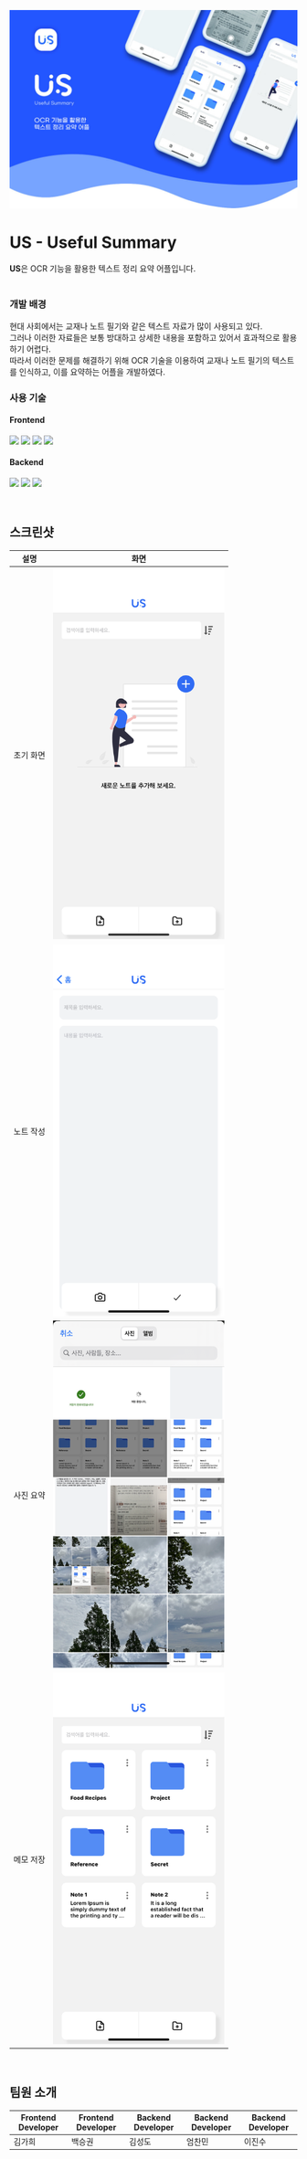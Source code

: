 <p align="center">
    <img src=".github/Banner.jpg" />
</p>

# US - Useful Summary

<strong>US</strong>은 OCR 기능을 활용한 텍스트 정리 요약 어플입니다.
<br> <br>

### 개발 배경
현대 사회에서는 교재나 노트 필기와 같은 텍스트 자료가 많이 사용되고 있다.  
그러나 이러한 자료들은 보통 방대하고 상세한 내용을 포함하고 있어서 효과적으로 활용하기 어렵다.  
따라서 이러한 문제를 해결하기 위해 OCR 기술을 이용하여 교재나 노트 필기의 텍스트를 인식하고, 이를 요약하는 어플을 개발하였다.
 
### 사용 기술

#### Frontend
<img src="https://img.shields.io/badge/reactnative-61DAFB?style=for-the-badge&logo=react&logoColor=white"> <img src="https://img.shields.io/badge/redux-764ABC?style=for-the-badge&logo=redux&logoColor=white"> <img src="https://img.shields.io/badge/axios-5A29E4?style=for-the-badge&logo=axios&logoColor=white"> <img src="https://img.shields.io/badge/figma-F24E1E?style=for-the-badge&logo=figma&logoColor=white">
#### Backend
<img src="https://img.shields.io/badge/django-092E20?style=for-the-badge&logo=django&logoColor=white"> <img src="https://img.shields.io/badge/openai-412991?style=for-the-badge&logo=openai&logoColor=white"> <img src="https://img.shields.io/badge/visionai-4285F4?style=for-the-badge&logo=googlecloud&logoColor=white">

<br>

## 스크린샷

| 설명      | 화면                                                    |
| --------- | ------------------------------------------------------- |
| 초기 화면 | <img src=".github/2.png" width="300"/>           |
| 노트 작성  | <img src=".github/3.png" width="300"/>      |
| 사진 요약 | <img src=".github/5.png" width="300"/>           |
| 메모 저장 | <img src=".github/1.png" width="300"/>           |

<br>


## 팀원 소개
| Frontend Developer | Frontend Developer | Backend Developer | Backend Developer | Backend Developer |
| ---------- | ---------- | ------ | ------ | ------ |
| 김가희 | 백승권 | 김성도 | 엄찬민 | 이진수 |
